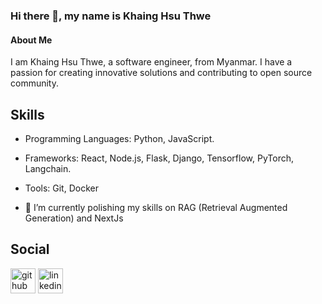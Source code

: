 ### Hi there 👋, my name is Khaing Hsu Thwe
#### About Me
I am Khaing Hsu Thwe, a software engineer, from Myanmar. I have a passion for creating innovative solutions and contributing to open source community. 

## Skills
- Programming Languages: Python, JavaScript.
- Frameworks: React, Node.js, Flask, Django, Tensorflow, PyTorch, Langchain.
- Tools: Git, Docker

- 🌱 I’m currently polishing my skills on RAG (Retrieval Augmented Generation) and NextJs

## Social
[<img src='https://cdn.jsdelivr.net/npm/simple-icons@3.0.1/icons/github.svg' alt='github' height='40'>](https://github.com/atom017) 
[<img src='https://cdn.jsdelivr.net/npm/simple-icons@3.0.1/icons/linkedin.svg' alt='linkedin' height='40'>](https://www.linkedin.com/in/khaing-hsu-thwe-00936a1bb/) 


